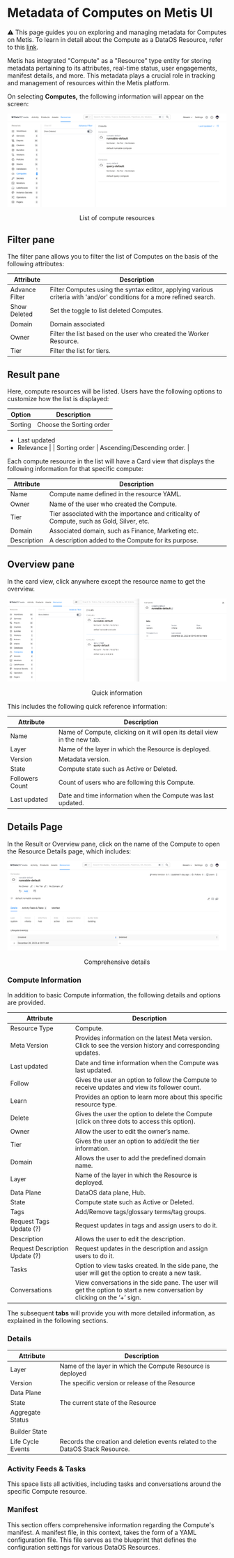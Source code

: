 # Metadata of Computes on Metis UI

<aside class="callout">
⚠️ This page guides you on exploring and managing metadata for Computes on Metis. To learn in detail about the Compute as a  DataOS Resource, refer to this <a href="/resources/compute/">link</a>.

</aside>

Metis has integrated "Compute" as a "Resource” type entity for storing metadata pertaining to its attributes, real-time status, user engagements, manifest details, and more. This metadata plays a crucial role in tracking and management of resources within the Metis platform.

On selecting **Computes,** the following information will appear on the screen:

![computes.png](metis_resources_computes/computes.png)
<figcaption align = "center"> List of compute resources </figcaption>

## Filter pane

The filter pane allows you to filter the list of Computes on the basis of the following attributes:

| Attribute | Description |
| --- | --- |
| Advance Filter | Filter Computes using the syntax editor, applying various criteria with 'and/or' conditions for a more refined search. |
| Show Deleted | Set the toggle to list deleted Computes. |
| Domain | Domain associated |
| Owner | Filter the list based on the user who created the Worker Resource. |
| Tier | Filter the list for tiers. |

## Result pane

Here, compute resources will be listed. Users have the following options to customize how the list is displayed:

| Option | Description |
| --- | --- |
| Sorting | Choose the Sorting order
- Last updated
- Relevance |
| Sorting order | Ascending/Descending order. |

Each compute resource in the list will have a Card view that displays the following information for that specific compute:

| Attribute | Description |
| --- | --- |
| Name | Compute name defined in the resource YAML. |
| Owner | Name of the user who created the Compute. |
| Tier | Tier associated with the importance and criticality of Compute, such as Gold, Silver, etc. |
| Domain | Associated domain, such as Finance, Marketing etc. |
| Description | A description added to the Compute for its purpose. |

## Overview pane

In the card view, click anywhere except the resource name to get the overview.

![compute_overview.png](metis_resources_computes/compute_overview.png)
<figcaption align = "center"> Quick information  </figcaption>

This includes the following quick reference information:

| Attribute | Description |
| --- | --- |
| Name | Name of Compute, clicking on it will open its detail view in the new tab. |
| Layer | Name of the layer in which the Resource is deployed. |
| Version | Metadata version. |
| State | Compute state such as Active or Deleted. |
| Followers Count | Count of users who are following this Compute. |
| Last updated | Date and time information when the Compute was last updated. |

## Details Page

In the Result or Overview pane, click on the name of the Compute to open the Resource Details page, which includes:

![compute_details.png](metis_resources_computes/compute_details.png)
<figcaption align = "center"> Comprehensive details </figcaption>

### **Compute Information**

In addition to basic Compute information, the following details and options are provided.

| Attribute | Description |
| --- | --- |
| Resource Type | Compute. |
| Meta Version | Provides information on the latest Meta version. Click to see the version history and corresponding updates.  |
| Last updated | Date and time information when the Compute was last updated. |
| Follow | Gives the user an option to follow the Compute to receive updates and view its follower count. |
| Learn | Provides an option to learn more about this specific resource type. |
| Delete | Gives the user the option to delete the Compute (click on three dots to access this option). |
| Owner | Allow the user to edit the owner’s name. |
| Tier | Gives the user an option to add/edit the tier information. |
| Domain | Allows the user to add the predefined domain name. |
| Layer | Name of the layer in which the Resource is deployed. |
| Data Plane | DataOS data plane, Hub. |
| State | Compute state such as Active or Deleted. |
| Tags | Add/Remove tags/glossary terms/tag groups. |
| Request Tags Update (?) | Request updates in tags and assign users to do it. |
| Description | Allows the user to edit the description. |
| Request Description Update (?) | Request updates in the description and assign users to do it. |
| Tasks | Option to view tasks created. In the side pane, the user will get the option to create a new task. |
| Conversations | View conversations in the side pane. The user will get the option to start a new conversation by clicking on the ‘+’ sign. |

The subsequent **tabs** will provide you with more detailed information, as explained in the following sections.

### **Details**

| Attribute | Description |
| --- | --- |
| Layer | Name of the layer in which the Compute Resource is deployed |
| Version | The specific version or release of the Resource |
| Data Plane |  |
| State | The current state of the Resource |
| Aggregate Status
 |  |
| Builder State |  |
| Life Cycle Events | Records the creation and deletion events related to the DataOS Stack Resource. |

### **Activity Feeds & Tasks**

This space lists all activities, including tasks and conversations around the specific Compute resource.

### **Manifest**

This section offers comprehensive information regarding the Compute's manifest. A manifest file, in this context, takes the form of a YAML configuration file. This file serves as the blueprint that defines the configuration settings for various DataOS Resources.